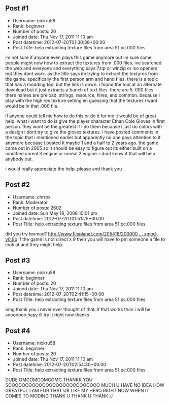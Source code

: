 ## Post #1
- Username: nickru58
- Rank: beginner
- Number of posts: 20
- Joined date: Thu Nov 17, 2011 11:10 am
- Post datetime: 2012-07-20T01:30:38+00:00
- Post Title: help extracting texture files from area 51 pc.000 files

im not sure if anyone even plays this game anymore but im sure some people might now how to extract the textures from .000 files. ive searched the web and everyone and everything says 7zip or winzip or iso openers but they dont work. as the title says im trying to extract the textures from the game. specifically the first person arm and hand files. there is a topic that has a modding tool but the link is down. i found the tool at an alternate download but it just extracts a bunch of text files. there are 5 .000 files there names are preload, strings, resource, hires, and common. because i play with the high res texture setting im guessing that the textures i want would be in that .000 file.


if anyone could tell me how to do this or do it for me it would be of great help. what i want to do is give the player character Ethan Cole Gloves in first person. they wont be the greatest if i do them because i just do colors with a design i dont try to give the gloves textures. i have posted comments in the topic that i mentioned earlier but apparently no one pays attention to it anymore becuase i posted it maybe 1 and a half to 2 years ago. the game came out in 2005 so it should be easy to figure out its either built on a modified unreal 3 engine or unreal 2 engine. i dont know if that will help  anybody out.


i would really appreciate the help. please and thank you
## Post #2
- Username: chrrox
- Rank: Moderator
- Number of posts: 2602
- Joined date: Sun May 18, 2008 10:01 pm
- Post datetime: 2012-07-20T01:51:25+00:00
- Post Title: help extracting texture files from area 51 pc.000 files

did you try texmod?
[http://www.fileplanet.com/205418/200000 ... xmod-v0.9b](http://www.fileplanet.com/205418/200000/fileinfo/Texmod-v0.9b)
if the game is not direct x 9 then you will have to pm someone a file to look at and they might help.
## Post #3
- Username: nickru58
- Rank: beginner
- Number of posts: 20
- Joined date: Thu Nov 17, 2011 11:10 am
- Post datetime: 2012-07-20T02:41:15+00:00
- Post Title: help extracting texture files from area 51 pc.000 files

omg thank you i never ever thought of that. if that works than i will be sooooooo hapy ill try it right now thanks
## Post #4
- Username: nickru58
- Rank: beginner
- Number of posts: 20
- Joined date: Thu Nov 17, 2011 11:10 am
- Post datetime: 2012-07-20T02:54:30+00:00
- Post Title: help extracting texture files from area 51 pc.000 files

DUDE OMGOMGOMGOMG THANKK YOU SOOOOOOOOOOOOOOOOOOOOOOOOOOO MUCH U HAVE NO IDEA HOW GREATFUL I AM FOR THAT UR LIKE MY HERO RIGHT NOW WHEN IT COMES TO MODING THANK U THANK U THANK U
